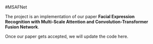 #MSAFNet

The project is an implementation of our paper **Facial Expression Recognition with Multi-Scale Attention and Convolution-Transformer Fusion Network**.

Once our paper gets accepted, we will update the code here.
